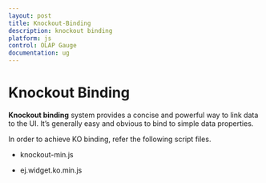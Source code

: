 ```yaml
---
layout: post
title: Knockout-Binding
description: knockout binding
platform: js
control: OLAP Gauge
documentation: ug
---
```


# Knockout Binding

**Knockout binding** system provides a concise and powerful way to link data to the UI. It’s generally easy and obvious to bind to simple data properties.

In order to achieve KO binding, refer the following script files.

* knockout-min.js

* ej.widget.ko.min.js


